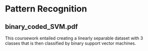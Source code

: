 # Pattern Recognition

## binary_coded_SVM.pdf
This coursework entailed creating a linearly separable dataset with 3 classes that is then classified by binary support vector machines.
